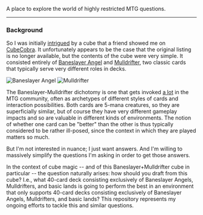 
A place to explore the world of highly restricted MTG questions.

***

### Background

So I was initially [intrigued](https://xkcd.com/356/) by a cube that a friend showed me on [CubeCobra](https://cubecobra.com/).  It unfortunately appears to be the case that the original listing is no longer available, but the contents of the cube were very simple.  It consisted entirely of [Baneslayer Angel](https://gatherer.wizards.com/Pages/Card/Details.aspx?multiverseid=191065) and [Mulldrifter](https://gatherer.wizards.com/Pages/Card/Details.aspx?multiverseid=145811), two classic cards that typically serve very different roles in decks.

![Baneslayer Angel](https://gatherer.wizards.com/Handlers/Image.ashx?multiverseid=191065&type=card "Baneslayer Angel")    ![Mulldrifter](https://gatherer.wizards.com/Handlers/Image.ashx?multiverseid=145811&type=card "Mulldrifter")

The Baneslayer-Mulldrifter dichotomy is one that gets invoked [a lot](https://luckypaper.co/podcast/110/) in the MTG community, often as archetypes of different styles of cards and interaction possibilities.  Both cards are 5-mana creatures, so they are superficially similar, but of course they have very different gameplay impacts and so are valuable in different kinds of environments.  The notion of whether one card can be "better" than the other is thus typically considered to be rather ill-posed, since the context in which they are played matters so much.

But I'm not interested in nuance; I just want answers.  And I'm willing to massively simplify the questions I'm asking in order to get those answers.

In the context of cube magic -- and of this Baneslayer+Mulldrifter cube in particular -- the question naturally arises: how should you draft from this cube?  I.e., what 40-card deck consisting exclusively of Baneslayer Angels, Mulldrifters, and basic lands is going to perform the best in an environment that only supports 40-card decks consisting exclusively of Baneslayer Angels, Mulldrifters, and basic lands?  This repository represents my ongoing efforts to tackle this and similar questions.

